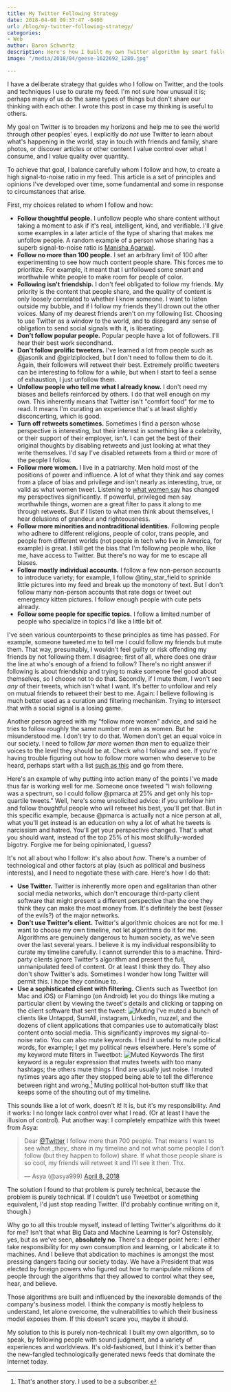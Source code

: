 ```yaml
---
title: My Twitter Following Strategy
date: 2018-04-08 09:37:47 -0400
url: /blog/my-twitter-following-strategy/
categories:
- Web
author: Baron Schwartz
description: Here's how I built my own Twitter algorithm by smart following and filtering.
image: "/media/2018/04/geese-1622692_1280.jpg"

---
```

I have a deliberate strategy that guides who I follow on Twitter, and the tools and techniques I use to curate my feed. I'm not sure how unusual it is; perhaps many of us do the same types of things but don't share our thinking with each other. I wrote this post in case my thinking is useful to others.

<!--more-->

My goal on Twitter is to broaden my horizons and help me to see the world
through other peoples' eyes. I explicitly do _not_ use Twitter to learn about what's happening in the world, stay in touch with friends and family, share photos, or discover articles or other content I value control over what I consume, and I value quality over quantity.

To achieve that goal, I balance carefully whom I follow and how, to create a high signal-to-noise ratio in my feed. This article is a set of principles and opinions I've developed over time, some fundamental and some in response to circumstances that arise.

First, my choices related to _whom_ I follow and how:

* **Follow thoughtful people.** I unfollow people who share content without taking a moment to ask if it's real, intelligent, kind, and verifiable. I'll give some examples in a later article of the type of sharing that makes me unfollow people. A random example of a person whose sharing has a superb signal-to-noise ratio is [Manisha Agarwal](https://twitter.com/manisha72617183).
* **Follow no more than 100 people.** I set an arbitrary limit of 100 after experimenting to see how much content people share. This forces me to prioritize. For example, it meant that I unfollowed some smart and worthwhile white people to make room for people of color.
* **Following isn't friendship.** I don't feel obligated to follow my friends. My priority is the content that people share, and the quality of content is only loosely correlated to whether I know someone. I want to listen outside my bubble, and if I follow my friends they'll drown out the other voices. Many of my dearest friends aren't on my following list. Choosing to use Twitter as a window to the world, and to disregard any sense of obligation to send social signals with it, is liberating.
* **Don't follow popular people.** Popular people have a lot of followers. I'll hear their best work secondhand.
* **Don't follow prolific tweeters.** I've learned a lot from people such as @jasonlk and @girlziplocked, but I don't need to follow them to do it. Again, their followers will retweet their best. Extremely prolific tweeters can be interesting to follow for a while, but when I start to feel a sense of exhaustion, I just unfollow them.
* **Unfollow people who tell me what I already know.** I don't need my biases and beliefs reinforced by others. I do that well enough on my own. This inherently means that Twitter isn't "comfort food" for me to read. It means I'm curating an experience that's at least slightly disconcerting, which is good.
* **Turn off retweets sometimes.** Sometimes I find a person whose perspective
  is interesting, but their interest in something like a celebrity, or their
  support of their employer, isn't. I can get the best of their original
  thoughts by disabling retweets and just looking at what they write themselves.
  I'd say I've disabled retweets from a third or more of the people I follow.
* **Follow more women.** I live in a patriarchy. Men hold most of the positions of power and influence. A lot of what they think and say comes from a place of bias and privilege and isn't nearly as interesting, true, or valid as what women tweet. Listening to [what women say](/blog/what-women-tell-me/) has changed my perspectives significantly. If powerful, privileged men say worthwhile things, women are a great filter to pass it along to me through retweets. But if I listen to what men think about themselves, I hear delusions of grandeur and righteousness.
* **Follow more minorities and nontraditional identities.** Following people who
  adhere to different religions, people of color, trans people, and people from
  different worlds (not people in tech who live in America, for example) is
  great. I still get the bias that I'm following people who, like me, have
  access to Twitter. But there's no way for me to escape all biases.
* **Follow mostly individual accounts.** I follow a few non-person accounts to introduce variety; for example, I follow @tiny_star_field to sprinkle little pictures into my feed and break up the monotony of text. But I don't follow many non-person accounts that rate dogs or tweet out emergency kitten pictures. I follow enough people with cute pets already.
* **Follow some people for specific topics.** I follow a limited number of
  people who specialize in topics I'd like a little bit of.

I've seen various counterpoints to these principles as time has passed. For example, someone tweeted me to tell me I could follow my friends but mute them. That way, presumably, I wouldn't feel guilty or risk offending my friends by not following them. I disagree; first of all, where does one draw the line at who's enough of a friend to follow? There's no right answer if following is about friendship and trying to make someone feel good about themselves, so I choose not to do that. Secondly, if I mute them, I won't see _any_ of their tweets,
which isn't what I want.  It's better to unfollow and rely on mutual friends to
retweet their best to me. Again: I believe following is much better used as a
curation and filtering mechanism. Trying to intersect that with a social
signal is a losing game.

Another person agreed with my "follow more women" advice, and said he tries to
follow roughly the same number of men as women. But he misunderstood me. I don't
try to do that.  Women don't get an equal voice in our society.  I need to
follow _far more women than men_ to equalize their voices to the level they
should be at. Check who I follow and see. If you're having trouble figuring out
how to follow more women who deserve to be heard, perhaps start with a list
[such as this](https://twitter.com/alicegoldfuss/status/743111992131493888) and
go from there.

Here's an example of why putting into action many of the points I've made thus
far is working well for me. Someone once tweeted "I wish following was a
spectrum, so I could follow @pmarca at 25% and get only his top-quartile
tweets." Well, here's some unsolicited advice: if you unfollow him and follow
thoughtful people who will retweet his best, you'll get that. But in this
specific example, because @pmarca is actually not a nice person at all, what
you'll get instead is an education on why a lot of what he tweets is narcissism
and hatred. You'll get your perspective changed. That's what you should want,
instead of the top 25% of his most skillfully-worded bigotry. Forgive me for
being opinionated, I guess?

It's not all about who I follow: it's also about _how_. There's a number
of technological and other factors at play (such as political and business
interests), and I need to negotiate these with care. Here's how I do that:

* **Use Twitter.** Twitter is inherently more open and egalitarian than other
  social media networks, which don't encourage third-party client software that
  might present a different perspective than the one they think they can make
  the most money from. It's definitely the best (lesser of the evils?) of the
  major networks.
* **Don't use Twitter's client.** Twitter's algorithmic choices are not for me.
  I want to choose my own timeline, not let algorithms do it for me. Algorithms
  are genuinely dangerous to human society, as we've seen over the last several
  years. I believe it is my individual responsibility to curate my timeline
  carefully. I cannot surrender this to a machine. Third-party clients ignore
  Twitter's algorithm and present the full, unmanipulated feed of content. Or at
  least I think they do. They also don't show Twitter's ads. Sometimes I wonder
  how long Twitter will permit this. I hope they continue to.
* **Use a sophisticated client with filtering.** Clients such as Tweetbot (on
  Mac and iOS) or Flamingo (on Android) let you do things like muting a
  particular client by viewing the tweet's details and clicking or tapping on
  the client software that sent the tweet:
  ![Muting](/media/2018/04/muting.png)
  I've muted a bunch of clients like Untappd, SumAll, instagram, LinkedIn,
  nuzzel, and the dozens of client applications that companies use to
  automatically blast content onto social media. This significantly improves my
  signal-to-noise ratio.  You can also mute keywords. I find it useful to mute
  political words, for example; I get my political news elsewhere. Here's some
  of my keyword mute filters in Tweetbot:
  ![Muted Keywords](/media/2018/04/muted-keywords.png) The first keyword is a regular expression that mutes tweets with too many hashtags; the others mute things I find are usually just noise. I muted nytimes years ago after they stopped being able to tell the difference between right and wrong.[^nytimes] Muting political hot-button stuff like that keeps some of the shouting out of my timeline.

This sounds like a lot of work, doesn't it! It is, but it's my responsibility.
And it works: I no longer lack control over what I read. (Or at least I have the
illusion of control). Put another way: I completely empathize with this tweet
from Asya:

<blockquote class="twitter-tweet" data-lang="en"><p lang="en" dir="ltr">Dear <a href="https://twitter.com/Twitter?ref_src=twsrc%5Etfw">@Twitter</a>  I follow more than 700 people.  That means I want to see what _they_ share in my timeline and not what some people I don’t follow (but they happen to follow) share. If what those people share is so cool, my friends will retweet it and I’ll see it then. Thx.</p>— Asya (@asya999) <a href="https://twitter.com/asya999/status/982939664964378624?ref_src=twsrc%5Etfw">April 8, 2018</a></blockquote>
<script async src="https://platform.twitter.com/widgets.js" charset="utf-8"></script>

The solution I found to that problem is purely technical, because the problem is
purely technical. If I couldn't use Tweetbot or something equivalent, I'd just
stop reading Twitter. (I'd probably continue writing on it, though.)

Why go to all this trouble myself, instead of letting Twitter's algorithms do it
for me? Isn't that what Big Data and Machine Learning is for? Ostensibly, yes,
but as we've seen, **absolutely no**. There's a deeper point here: I either take
responsibility for my own consumption and learning, or I abdicate it to
machines. And I believe that abdication to machines is amongst the most pressing
dangers facing our society today. We have a President that was elected by
foreign powers who figured out how to manipulate millions of people through the
algorithms that they allowed to control what they see, hear, and believe.

Those algorithms are built and influenced by the inexorable demands of the
company's business model. I think the company is mostly helpless to understand,
let alone overcome, the vulnerabilities to which their business model exposes
them.  If this doesn't scare you, maybe it should.

My solution to this is purely non-technical: I built my own algorithm, so to
speak, by following people with sound judgment, and a variety of experiences and
worldviews. It's old-fashioned, but I think it's better than the new-fangled
technologically generated news feeds that dominate the Internet today.

[^nytimes]: That's another story. I used to be a subscriber.
